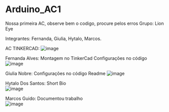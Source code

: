 # Arduino_AC1
Nossa primeira AC, observe bem o codigo, procure pelos erros
Grupo: Lion Eye 

Integrantes: Fernanda, Giulia, Hytalo, Marcos.

AC TINKERCAD:
![image](https://user-images.githubusercontent.com/79206783/113356738-263e1380-9319-11eb-992f-792a5c89c132.png)



Fernanda Alves: 
Montagem no TinkerCad
Configurações no código
![image](https://user-images.githubusercontent.com/79206783/113346305-0ce19b00-930a-11eb-9c3a-ea3f20a04e98.png)

Giulia Nobre: 
Configurações no código 
Readme
![image](https://user-images.githubusercontent.com/79206783/113346473-42868400-930a-11eb-9475-699e1f5e113d.png)

Hytalo Dos Santos: 
Short Bio  
![image](https://user-images.githubusercontent.com/79206783/113346605-72358c00-930a-11eb-8bda-bb7de19098f3.png)

Marcos Guido: 
Documentou trabalho  
![image](https://user-images.githubusercontent.com/79206783/113346670-88dbe300-930a-11eb-8058-bc7ca02050ed.png)

